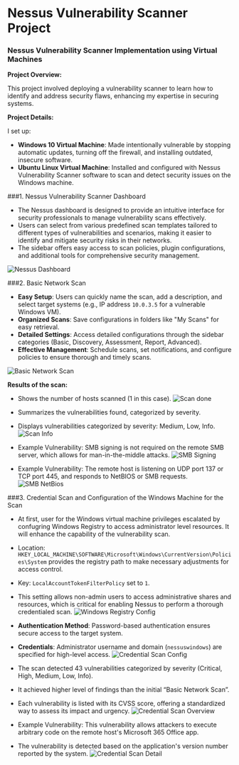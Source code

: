 # Nessus Vulnerability Scanner Project
### Nessus Vulnerability Scanner Implementation using Virtual Machines

**Project Overview:**

This project involved deploying a vulnerability scanner to learn how to identify and address security flaws, enhancing my expertise in securing systems.

**Project Details:**

I set up:

- **Windows 10 Virtual Machine**: Made intentionally vulnerable by stopping automatic updates, turning off the firewall, and installing outdated, insecure software.
- **Ubuntu Linux Virtual Machine**: Installed and configured with Nessus Vulnerability Scanner software to scan and detect security issues on the Windows machine.

###1. Nessus Vulnerability Scanner Dashboard
- The Nessus dashboard is designed to provide an intuitive interface for security professionals to manage vulnerability scans effectively.
- Users can select from various predefined scan templates tailored to different types of vulnerabilities and scenarios, making it easier to identify and mitigate security risks in their networks.
- The sidebar offers easy access to scan policies, plugin configurations, and additional tools for comprehensive security management.

![Nessus Dashboard](https://github.com/0xFroggi/NessusProject/blob/main/images/nessus%20dashboard.png?raw=true)

###2. Basic Network Scan 
- **Easy Setup**: Users can quickly name the scan, add a description, and select target systems (e.g., IP address `10.0.3.5` for a vulnerable Windows VM).
- **Organized Scans**: Save configurations in folders like "My Scans" for easy retrieval.
- **Detailed Settings**: Access detailed configurations through the sidebar categories (Basic, Discovery, Assessment, Report, Advanced).
- **Effective Management**: Schedule scans, set notifications, and configure policies to ensure thorough and timely scans.

![Basic Network Scan](https://github.com/0xFroggi/NessusProject/blob/main/images/initial%20scan%20-%20basic.png?raw=true)

**Results of the scan:**

- Shows the number of hosts scanned (1 in this case).
![Scan done](https://github.com/0xFroggi/NessusProject/blob/main/images/initial%20scan%20done.png?raw=true)

- Summarizes the vulnerabilities found, categorized by severity.
- Displays vulnerabilities categorized by severity: Medium, Low, Info.
![Scan Info](https://github.com/0xFroggi/NessusProject/blob/main/images/initial%20scan%20info.png?raw=true)

- Example Vulnerability: SMB signing is not required on the remote SMB server, which allows for man-in-the-middle attacks.
![SMB Signing](https://github.com/0xFroggi/NessusProject/blob/main/images/initial%20scan%20smb%20details.png?raw=true)

- Example Vulnerability: The remote host is listening on UDP port 137 or TCP port 445, and responds to NetBIOS or SMB requests.
![SMB NetBios](https://github.com/0xFroggi/NessusProject/blob/main/images/initial%20scan%20netbios%20details.png?raw=true)


###3. Credential Scan and Configuration of the Windows Machine for the Scan
- At first, user for the Windows virtual machine privileges escalated by confugring Windows Registry to access administrator level resources. It will enhance the capability of the vulnerability scan.
- Location: `HKEY_LOCAL_MACHINE\SOFTWARE\Microsoft\Windows\CurrentVersion\Policies\System` provides the registry path to make necessary adjustments for access control.
- Key: `LocalAccountTokenFilterPolicy` set to `1`.
- This setting allows non-admin users to access administrative shares and resources, which is critical for enabling Nessus to perform a thorough credentialed scan.
![Windows Registry Config](https://github.com/0xFroggi/NessusProject/blob/main/images/allow%20non%20admins%20to%20access%20resources.png?raw=true)

- **Authentication Method**: Password-based authentication ensures secure access to the target system.
- **Credentials**: Administrator username and domain (`nessuswindows`) are specified for high-level access.
![Credential Scan Config](https://github.com/0xFroggi/NessusProject/blob/main/images/configure%20credentials.png?raw=true)

- The scan detected 43 vulnerabilities categorized by severity (Critical, High, Medium, Low, Info).
- It achieved higher level of findings than the initial “Basic Network Scan”.
- Each vulnerability is listed with its CVSS score, offering a standardized way to assess its impact and urgency.
![Credential Scan Overview](https://github.com/0xFroggi/NessusProject/blob/main/images/credential%20scan%20-%20overwiew.png?raw=true)

- Example Vulnerability: This vulnerability allows attackers to execute arbitrary code on the remote host's Microsoft 365 Office app.
- The vulnerability is detected based on the application's version number reported by the system.
![Credential Scan Detail](https://github.com/0xFroggi/NessusProject/blob/main/images/crendential%20scan%20-%20critical%20details.png?raw=true)




